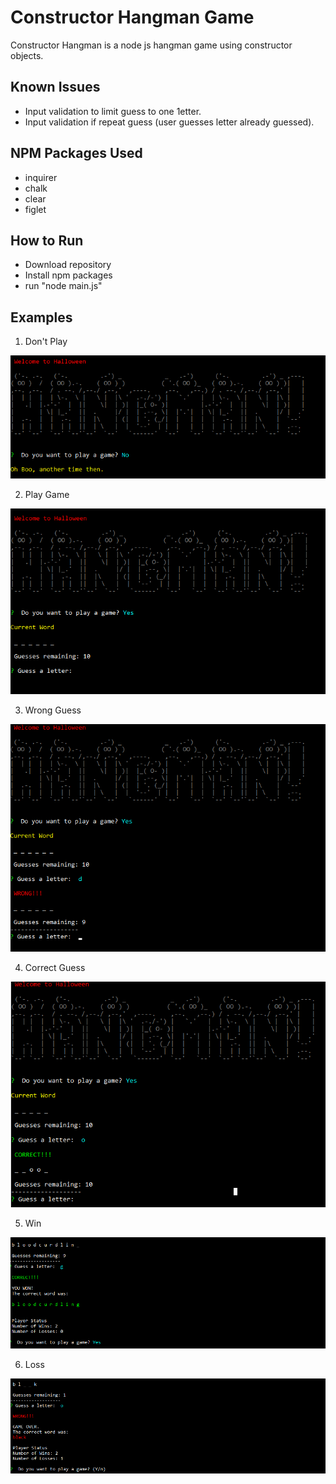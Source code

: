 # Constructor Hangman Game
Constructor Hangman is a node js hangman game using constructor objects.

## Known Issues
* Input validation to limit guess to one 1etter.
* Input validation if repeat guess (user guesses letter already guessed).

## NPM Packages Used
*  inquirer
*  chalk
*  clear
*  figlet

## How to Run
* Download repository
* Install npm packages
* run "node main.js"

## Examples
1. Don't Play 

![Dont Play](screenshots/01-dont_play.png)

2. Play Game

![Play Game](screenshots/02-play_game.png)

3. Wrong Guess

![Wrong Guess](screenshots/03-wrong_guess.png)

4. Correct Guess

![Correct Guess](screenshots/04-correct_guess.png)

5. Win

![Win](screenshots/05-win.png)

6. Loss

![Loss](screenshots/06-loss.png)

